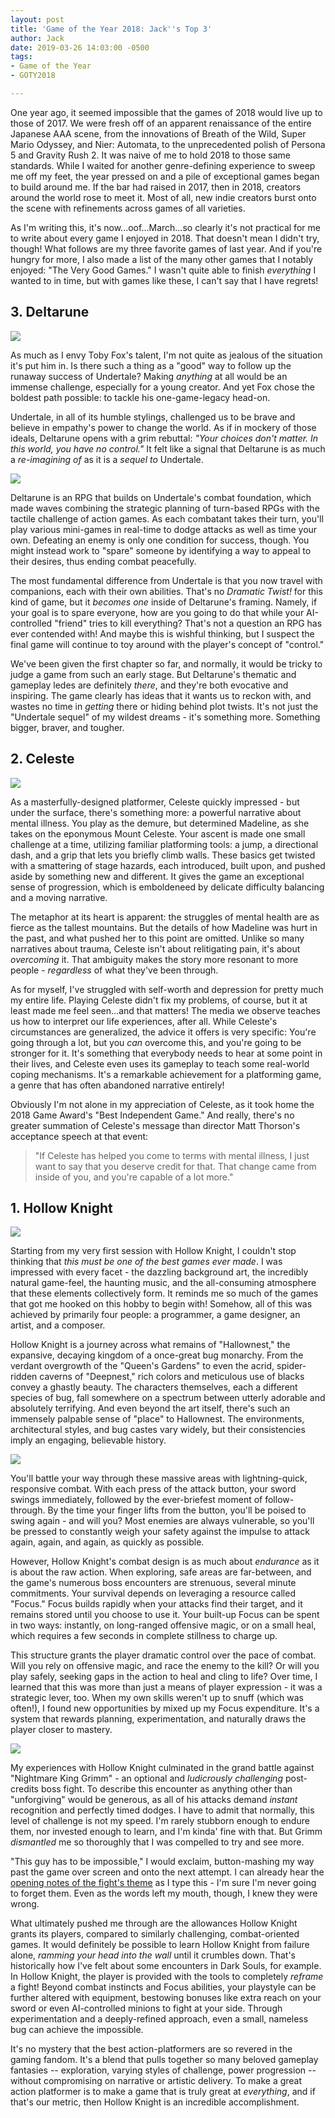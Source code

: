 ```yaml
---
layout: post
title: 'Game of the Year 2018: Jack''s Top 3'
author: Jack
date: 2019-03-26 14:03:00 -0500
tags:
- Game of the Year
- GOTY2018

---
```

One year ago, it seemed impossible that the games of 2018 would live up to those of 2017. We were fresh off of an apparent renaissance of the entire Japanese AAA scene, from the innovations of Breath of the Wild, Super Mario Odyssey, and Nier: Automata, to the unprecedented polish of Persona 5 and Gravity Rush 2. It was naive of me to hold 2018 to those same standards. While I waited for another genre-defining experience to sweep me off my feet, the year pressed on and a pile of exceptional games began to build around me. If the bar had raised in 2017, then in 2018, creators around the world rose to meet it. Most of all, new indie creators burst onto the scene with refinements across games of all varieties.

As I'm writing this, it's now...oof...March...so clearly it's not practical for me to write about every game I enjoyed in 2018. That doesn't mean I didn't try, though! What follows are my three favorite games of last year. And if you're hungry for more, I also made a list of the many other games that I notably enjoyed: "The Very Good Games." I wasn't quite able to finish *everything* I wanted to in time, but with games like these, I can't say that I have regrets!

## 3. Deltarune

![](https://res.cloudinary.com/levelplusone/image/upload/v1553660206/deltarune-combat_oymmin.jpg#full)

As much as I envy Toby Fox's talent, I'm not quite as jealous of the situation it's put him in. Is there such a thing as a "good" way to follow up the runaway success of Undertale? Making _anything_ at all would be an immense challenge, especially for a young creator. And yet Fox chose the boldest path possible: to tackle his one-game-legacy head-on.

Undertale, in all of its humble stylings, challenged us to be brave and believe in empathy's power to change the world. As if in mockery of those ideals, Deltarune opens with a grim rebuttal: *"Your choices don't matter. In this world, you have no control."* It felt like a signal that Deltarune is as much a *re-imagining of* as it is a *sequel to* Undertale.

![](https://res.cloudinary.com/levelplusone/image/upload/v1553660207/deltarune-kindness_xqe22i.jpg#full)

Deltarune is an RPG that builds on Undertale's combat foundation, which made waves combining the strategic planning of turn-based RPGs with the tactile challenge of action games. As each combatant takes their turn, you'll play various mini-games in real-time to dodge attacks as well as time your own. Defeating an enemy is only one condition for success, though. You might instead work to "spare" someone by identifying a way to appeal to their desires, thus ending combat peacefully.

The most fundamental difference from Undertale is that you now travel with companions, each with their own abilities. That's no *Dramatic Twist!* for this kind of game, but it _becomes one_ inside of Deltarune's framing. Namely, if your goal is to spare everyone, how are you going to do that while your AI-controlled "friend" tries to kill everything? That's not a question an RPG has ever contended with! And maybe this is wishful thinking, but I suspect the final game will continue to toy around with the player's concept of "control."

We've been given the first chapter so far, and normally, it would be tricky to judge a game from such an early stage. But Deltarune's thematic and gameplay ledes are definitely *there*, and they're both evocative and inspiring. The game clearly has ideas that it wants us to reckon with, and wastes no time in *getting* there or hiding behind plot twists. It's not just the "Undertale sequel" of my wildest dreams - it's something more. Something bigger, braver, and tougher.


## 2. Celeste
![](https://res.cloudinary.com/levelplusone/image/upload/v1553660206/celeste-summit_x5tiwq.jpg#full)

As a masterfully-designed platformer, Celeste quickly impressed - but under the surface, there's something more: a powerful narrative about mental illness. You play as the demure, but determined Madeline, as she takes on the eponymous Mount Celeste. Your ascent is made one small challenge at a time, utilizing familiar platforming tools: a jump, a directional dash, and a grip that lets you briefly climb walls. These basics get twisted with a smattering of stage hazards, each introduced, built upon, and pushed aside by something new and different. It gives the game an exceptional sense of progression, which is emboldeneed by delicate difficulty balancing and a moving narrative.

The metaphor at its heart is apparent: the struggles of mental health are as fierce as the tallest mountains. But the details of how Madeline was hurt in the past, and what pushed her to this point are omitted. Unlike so many narratives about trauma, Celeste isn't about relitigating pain, it's about *overcoming* it. That ambiguity makes the story more resonant to more people - *regardless* of what they've been through. 

As for myself, I've struggled with self-worth and depression for pretty much my entire life. Playing Celeste didn't fix my problems, of course, but it at least made me feel seen...and that matters! The media we observe teaches us how to interpret our life experiences, after all. While Celeste's circumstances are generalized, the advice it offers is very specific: You're going through a lot, but you *can* overcome this, and you're going to be stronger for it. It's something that everybody needs to hear at some point in their lives, and Celeste even uses its gameplay to teach some real-world coping mechanisms. It's a remarkable achievement for a platforming game, a genre that has often abandoned narrative entirely!

Obviously I'm not alone in my appreciation of Celeste, as it took home the 2018 Game Award's "Best Independent Game." And really, there's no greater summation of Celeste's message than director Matt Thorson's acceptance speech at that event:

> "If Celeste has helped you come to terms with mental illness, I just want to say that you deserve credit for that. That change came from inside of you, and you're capable of a lot more."


## 1. Hollow Knight

![](https://res.cloudinary.com/levelplusone/image/upload/v1553660206/hollowknight-dreams_jmawrx.jpg#full)

Starting from my very first session with Hollow Knight, I couldn't stop thinking that *this must be one of the best games ever made*. I was impressed with every facet - the dazzling background art, the incredibly natural game-feel, the haunting music, and the all-consuming atmosphere that these elements collectively form. It reminds me so much of the games that got me hooked on this hobby to begin with! Somehow, all of this was achieved by primarily four people: a programmer, a game designer, an artist, and a composer. 

Hollow Knight is a journey across what remains of "Hallownest," the expansive, decaying kingdom of a once-great bug monarchy.  From the verdant overgrowth of the "Queen's Gardens" to even the acrid, spider-ridden caverns of "Deepnest," rich colors and meticulous use of blacks convey a ghastly beauty. The characters themselves, each a different species of bug, fall somewhere on a spectrum between utterly adorable and absolutely terrifying. And even beyond the art itself, there's such an immensely palpable sense of "place" to Hallownest. The environments, architectural styles, and bug castes vary widely, but their consistencies imply an engaging, believable history.

![](https://res.cloudinary.com/levelplusone/image/upload/v1553660207/hollowknight-scenery_cx0guo.jpg#full)

You'll battle your way through these massive areas with lightning-quick, responsive combat. With each press of the attack button, your sword swings immediately, followed by the ever-briefest moment of follow-through. By the time your finger lifts from the button, you'll be poised to swing again - and will you? Most enemies are always vulnerable, so you'll be pressed to constantly weigh your safety against the impulse to attack again, again, and again, as quickly as possible.

However, Hollow Knight's combat design is as much about *endurance* as it is about the raw action. When exploring, safe areas are far-between, and the game's numerous boss encounters are strenuous, several minute commitments. Your survival depends on leveraging a resource called "Focus." Focus builds rapidly when your attacks find their target, and it remains stored until you choose to use it. Your built-up Focus can be spent in two ways: instantly, on long-ranged offensive magic, or on a small heal, which requires a few seconds in complete stillness to charge up. 

This structure grants the player dramatic control over the pace of combat. Will you rely on offensive magic, and race the enemy to the kill? Or will you play safely, seeking gaps in the action to heal and cling to life? Over time, I learned that this was more than just a means of player expression - it was a strategic lever, too. When my own skills weren't up to snuff (which was often!), I found new opportunities by mixed up my Focus expenditure. It's a system that rewards planning, experimentation, and naturally draws the player closer to mastery.

![](https://res.cloudinary.com/levelplusone/image/upload/v1553660207/hollowknight-grimm_u0hhsc.jpg#full)

My experiences with Hollow Knight culminated in the grand battle against "Nightmare King Grimm" - an optional and *ludicrously challenging* post-credits boss fight. To describe this encounter as anything other than "unforgiving" would be generous, as all of his attacks demand *instant* recognition and perfectly timed dodges. I have to admit that normally, this level of challenge is not my speed. I'm rarely stubborn enough to endure them, nor invested enough to learn, and I'm kinda' fine with that. But Grimm *dismantled* me so thoroughly that I was compelled to try and see more.

"This guy has to be impossible," I would exclaim, button-mashing my way past the game over screen and onto the next attempt. I can already hear the [opening notes of the fight's theme](https://christopherlarkin.bandcamp.com/track/nightmare-king) as I type this - I'm sure I'm never going to forget them. Even as the words left my mouth, though, I knew they were wrong.

What ultimately pushed me through are the allowances Hollow Knight grants its players, compared to similarly challenging, combat-oriented games. It would definitely be possible to learn Hollow Knight from failure alone, *ramming your head into the wall* until it crumbles down. That's historically how I've felt about some encounters in Dark Souls, for example. In Hollow Knight, the player is provided with the tools to completely *reframe* a fight! Beyond combat instincts and Focus abilities, your playstyle can be further altered with equipment, bestowing bonuses like extra reach on your sword or even AI-controlled minions to fight at your side. Through experimentation and a deeply-refined approach, even a small, nameless bug can achieve the impossible.

It's no mystery that the best action-platformers are so revered in the gaming fandom. It's a blend that pulls together so many beloved gameplay fantasies -- exploration, varying styles of challenge, power progression -- without compromising on narrative or artistic delivery. To make a great action platformer is to make a game that is truly great at *everything*, and if that's our metric, then Hollow Knight is an incredible accomplishment.